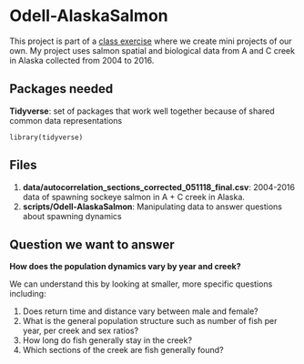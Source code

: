 # Odell-AlaskaSalmon

This project is part of a [class exercise](https://sr320.github.io/course-fish497-2018/assignments/mini-project/) where we create mini projects of our own. My project uses salmon spatial and biological data from A and C creek in Alaska collected from 2004 to 2016. 

## Packages needed

**Tidyverse**: set of packages that work well together because of shared common data representations

```
library(tidyverse)
```

## Files 

1. **data/autocorrelation_sections_corrected_051118_final.csv**: 2004-2016 data of spawning sockeye salmon in A + C creek in Alaska.
2. **scripts/Odell-AlaskaSalmon**: Manipulating data to answer questions about spawning dynamics

## Question we want to answer

**How does the population dynamics vary by year and creek?**


We can understand this by looking at smaller, more specific questions including:

1. Does return time and distance vary between male and female? 
2. What is the general population structure such as number of fish per year, per creek and sex ratios?
3. How long do fish generally stay in the creek?
4. Which sections of the creek are fish generally found?




